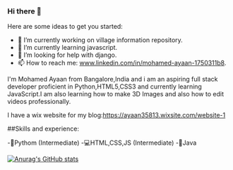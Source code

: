 ### Hi there 👋


Here are some ideas to get you started:

- 🔭 I’m currently working on village information repository.
- 🌱 I’m currently learning javascript.
- 🤔 I’m looking for help with django.
- 📫 How to reach me: www.linkedin.com/in/mohamed-ayaan-1750311b8.

I'm Mohamed Ayaan from Bangalore,India and i am an aspiring full stack developer proficient in Python,HTML5,CSS3 and currently learning JavaScript.I am also learning how to make 3D Images and also how to edit videos professionally.

I have a wix website for my blog:https://ayaan35813.wixsite.com/website-1

##Skills and experience:

-🐍Pythom (Intermediate)
-💻HTML,CSS,JS (Intermediate)
-🦚Java


[![Anurag's GitHub stats](https://github-readme-stats.vercel.app/api?username=Mohamed-Ayaan358)](https://github.com/anuraghazra/github-readme-stats)

